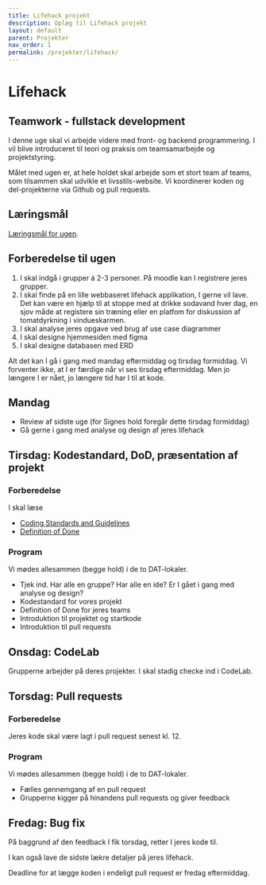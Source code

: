 ```yaml
---
title: Lifehack projekt
description: Oplæg til Lifehack projekt
layout: default
parent: Projekter
nav_order: 1
permalink: /projekter/lifehack/
---
```


# Lifehack

## Teamwork - fullstack development

I denne uge skal vi arbejde videre med front- og backend programmering. I vil blive introduceret til teori og praksis om teamsamarbejde og projektstyring.

Målet med ugen er, at hele holdet skal arbejde som et stort team af teams, som tilsammen skal udvikle et livsstils-website. Vi koordinerer koden og del-projekterne via Github og pull requests.

## Læringsmål 

[Læringsmål for ugen](./laeringsmaal.md).

## Forberedelse til ugen

1. I skal indgå i grupper á 2-3 personer. På moodle kan I registrere jeres grupper.
2. I skal finde på en lille webbaseret lifehack applikation, I gerne vil lave. Det kan være en hjælp til at stoppe med at drikke sodavand hver dag, en sjov måde at registere sin træning eller en platfom for diskussion af tomatdyrkning i vindueskarmen. 
3. I skal analyse jeres opgave ved brug af use case diagrammer
4. I skal designe hjemmesiden med figma
5. I skal designe databasen med ERD

Alt det kan I gå i gang med mandag eftermiddag og tirsdag formiddag. Vi forventer ikke, at I er færdige når vi ses tirsdag eftermiddag. Men jo længere I er nået, jo længere tid har I til at kode. 

## Mandag 

- Review af sidste uge (for Signes hold foregår dette tirsdag formiddag)
- Gå gerne i gang med analyse og design af jeres lifehack 

## Tirsdag: Kodestandard, DoD, præsentation af projekt

### Forberedelse
I skal læse
- [Coding Standards and Guidelines](https://www.geeksforgeeks.org/coding-standards-and-guidelines/)
- [Definition of Done](https://beyondthebacklog.com/2023/12/15/definition-of-done-checklist/)

### Program
Vi mødes allesammen (begge hold) i de to DAT-lokaler. 

- Tjek ind. Har alle en gruppe? Har alle en ide? Er I gået i gang med analyse og design?
- Kodestandard for vores projekt
- Definition of Done for jeres teams
- Introduktion til projektet og startkode
- Introduktion til pull requests

## Onsdag: CodeLab

Grupperne arbejder på deres projekter. I skal stadig checke ind i CodeLab.

## Torsdag: Pull requests

### Forberedelse
Jeres kode skal være lagt i pull request senest kl. 12. 

### Program
Vi mødes allesammen (begge hold) i de to DAT-lokaler.

- Fælles gennemgang af en pull request
- Grupperne kigger på hinandens pull requests og giver feedback

## Fredag: Bug fix
På baggrund af den feedback I fik torsdag, retter I jeres kode til. 

I kan også lave de sidste lækre detaljer på jeres lifehack. 

Deadline for at lægge koden i endeligt pull request er fredag eftermiddag. 
